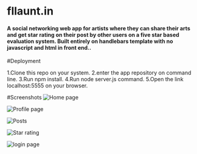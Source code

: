 # fllaunt.in
#### A social networking web app for artists where they can share their arts and get star rating on their post by other users on a five star based evaluation system. Built entirely on handlebars template with no javascript and html in front end..

#Deployment

1.Clone this repo on your system.
2.enter the app repository on command line.
3.Run npm install.
4.Run node server.js command.
5.Open the link localhost:5555 on your browser.

#Screenshots
![Home page](https://drive.google.com/open?id=0B0nsGa77GEBpVVpPbnhOMmk4MjE1cUFSNHR5MHV3b2h4Z2ZV)

![Profile page](https://drive.google.com/open?id=0B0nsGa77GEBpcDlHWlpJZ1JwRE01bFdfSEphSFdGenV3TkVN)

![Posts](https://drive.google.com/open?id=0B0nsGa77GEBpOWkzMk1URTVnYlhNMzhJa0tob0xDZG9TdGlV)

![Star rating](https://drive.google.com/open?id=0B0nsGa77GEBpcFdZQWlENDA1Sm5acmdXLVREa0JmR2g0YUJR)

![login page](https://drive.google.com/open?id=0B0nsGa77GEBpTzdDcXhJbF9uZHhaeGN0bnJlTjJiblBXSXpv)

